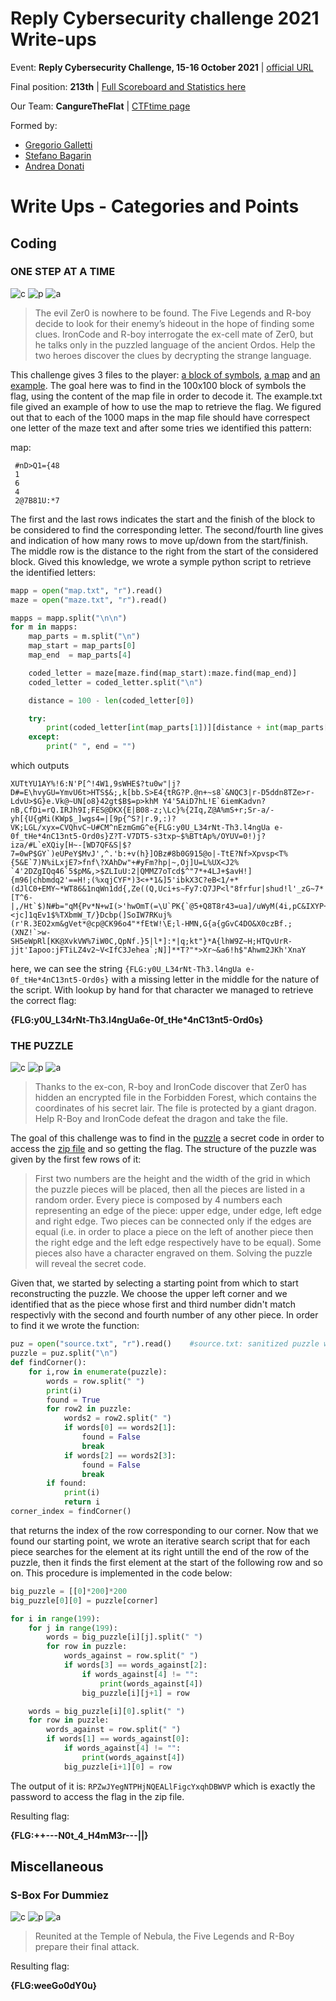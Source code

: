 # Reply Cybersecurity challenge 2021 Write-ups
Event: **Reply Cybersecurity Challenge, 15-16 October 2021** | [official URL](https://challenges.reply.com/tamtamy/challenge/reply-cybersecurity-challenge-2021/detail)

Final position: **213th** | [Full Scoreboard and Statistics here](https://challenges.reply.com/tamtamy/challenge/reply-cybersecurity-challenge-2021/stats)

Our Team: **CangureTheFlat** | [CTFtime page](https://ctftime.org/team/137370)

Formed by: 
* [Gregorio Galletti](https://github.com/gregalletti)
* [Stefano Bagarin](https://github.com/stepolimi)
* [Andrea Donati](https://github.com/AndreaDonati)

# Write Ups - Categories and Points
## Coding

### ONE STEP AT A TIME
![c](https://img.shields.io/badge/Coding-orange) ![p](https://img.shields.io/badge/Points-100-success) ![a](https://img.shields.io/badge/author-grigg0swagg0,_b4g4,_dondonati-lightgrey)

> The evil Zer0 is nowhere to be found. The Five Legends and R-boy decide to look for their enemy’s hideout in the hope of finding some clues. IronCode and R-boy interrogate the ex-cell mate of Zer0, but he talks only in the puzzled language of the ancient Ordos. Help the two heroes discover the clues by decrypting the strange language.

This challenge gives 3 files to the player: [a block of symbols](https://github.com/gregalletti/CTF_writeups/blob/main/Reply2021/One%20step%20at%20a%20time/maze.txt), [a map](https://github.com/gregalletti/CTF_writeups/blob/main/Reply2021/One%20step%20at%20a%20time/map.txt) and [an example](https://github.com/gregalletti/CTF_writeups/blob/main/Reply2021/One%20step%20at%20a%20time/example.txt). The goal here was to find in the 100x100 block of symbols the flag, using the content of the map file in order to decode it. The example.txt file gived an example of how to use the map to retrieve the flag. We figured out that to each of the 1000 maps in the map file should have correspect one letter of the maze text and after some tries we identified this pattern:

map:
```
 #nD>Q1={48
 1
 6
 4
 2@7B81U:*7
```

The first and the last rows indicates the start and the finish of the block to be considered to find the corresponding letter. The second/fourth line gives and indication of how many rows to move up/down from the start/finish. The middle row is the distance to the right from the start of the considered block.
Gived this knowledge, we wrote a symple python script to retrieve the identified letters:

```python
mapp = open("map.txt", "r").read()
maze = open("maze.txt", "r").read()

mapps = mapp.split("\n\n")
for m in mapps:
	map_parts = m.split("\n")
	map_start = map_parts[0]
	map_end  = map_parts[4]

	coded_letter = maze[maze.find(map_start):maze.find(map_end)]
	coded_letter = coded_letter.split("\n")

	distance = 100 - len(coded_letter[0])

	try:
		print(coded_letter[int(map_parts[1])][distance + int(map_parts[2])] , end = "")
	except:
		print(" ", end = "")

```

which outputs
```
XUTtYU1AY%!6:N'P[^!4W1,9sWHE$?tu0w"|j?D#=E\hvyGU=YmvU6t>HTS$&;,k[bb.S>E4{tRG?P.@n+~s8`&NQC3|r-D5ddn8TZe>r-LdvU>$G}e.Vk@~UN[o8}42gt$B$=p>khM Y4'5AiD7hL!E`6iemKadvn?nB,CfDi=rQ.IRJh9I;FES@DKX{E|B08-z;\Lc}%{2Iq,Z@A%mS+r;Sr-a/-yh[{U{gMi(KWp$_]wgs4=|[9p{^S?|r.9,:)?VK;LGL/xyx=CVQhvC~U#CM^nEzmGmG^e{FLG:y0U_L34rNt-Th3.l4ngUa e-0f_tHe*4nC13nt5-Ord0s}Z?T-V7DT5-s3txp~$%BTtAp%/OYUV=0!)j?iza/#L`eXQiy[H~-[WD7QF&S|$?7=0wP$GY`)eUPeY$MvJ',^.'b:+v(h}]OBz#8b0G915@o|-TtE?Nf>Xpvsp<T%{5&E`7)N%iLxjE7>fnf\?XAhDw"+#yFm?hp|~,Oj]U=L%UX<J2% `4'2DZgIQq46`5$pM&,>$ZLIuU:2|QMMZ7oTcd$^"7*+4LJ+$avH!]{m96|chbmdq2'==H!;(%xqjCYF*)3<+*1&]5'ibkX3C?eB<1/+*(dJlC0+EMY~*WT86&1nqWn1dd{,Ze((Q,Uci+s~Fy7:Q7JP<l"8frfur|shud!l'_zG~7*[T^6-|,/Ht`$)N#b="qM{Pv*N+wI(>'hwOmT(=\U`PK{`@5+Q8T8r43=ua]/uWyM(4i,pC&IXYP+BSyn>:lPCmjr2O\R#D8)UXPd+USrosxU9Llt%RGw~tR#rWzMb(nR|jE,4j&z}~0$6@g"<jc]1qEv1$%TXbmW_T/}Dcbp(]SoIW7RKuj%(r'R.3EO2xm&gVet*@cp@CK96o4"*fEtW!\E;l-HMN,G{a{gGvC4DO&X0czBf.;(XNZ!`>w-SH5eWpRl[KK@XvkVW%7iW0C,QpNf.}5|l*]:*|q;kt"}*A{lhW9Z~H;HTQvUrR-jjt'Iapoo:jFTiLZ4v2~V<IfC3Jehea`;N]]**T?"*>Xr~&a6!h$"Ahwm2JKh'XnaY
```
here, we can see the string ```{FLG:y0U_L34rNt-Th3.l4ngUa e-0f_tHe*4nC13nt5-Ord0s}``` with a missing letter in the middle for the nature of the script. With lookup by hand for that character we managed to retrieve the correct flag:

**{FLG:y0U_L34rNt-Th3.l4ngUa6e-0f_tHe*4nC13nt5-Ord0s}**


### THE PUZZLE
![c](https://img.shields.io/badge/Coding-orange) ![p](https://img.shields.io/badge/Points-200-success) ![a](https://img.shields.io/badge/author-grigg0swagg0,_b4g4,_dondonati-lightgrey)

> Thanks to the ex-con, R-boy and IronCode discover that Zer0 has hidden an encrypted file in the Forbidden Forest, which contains the coordinates of his secret lair. The file is protected by a giant dragon. Help R-Boy and IronCode defeat the dragon and take the file.

The goal of this challenge was to find in the [puzzle](https://github.com/gregalletti/CTF_writeups/blob/main/Reply2021/THE%20PUZZLE/puzzle.txt) a secret code in order to access the [zip file](https://github.com/gregalletti/CTF_writeups/blob/main/Reply2021/THE%20PUZZLE/secret_room.zip) and so getting the flag. The structure of the puzzle was given by the first few rows of it:
>First two numbers are the height and the width of the grid in which the puzzle pieces will be placed, then all the pieces are listed in a random order. 
Every piece is composed by 4 numbers each representing an edge of the piece: upper edge, under edge, left edge and right edge. Two pieces can be connected only if the edges are equal (i.e. in order to place a piece on the left of another piece then the right edge and the left edge respectively have to be equal). 
Some pieces also have a character engraved on them. Solving the puzzle will reveal the secret code.

Given that, we started by selecting a starting point from which to start reconstructing the puzzle. We choose the upper left corner and we identified that as the piece whose first and third number didn't match respectivly with the second and fourth number of any other piece. In order to find it we wrote the function:

```python
puz = open("source.txt", "r").read()	#source.txt: sanitized puzzle without the first rows of text and size
puzzle = puz.split("\n")
def findCorner():
	for i,row in enumerate(puzzle):
		words = row.split(" ")
		print(i)
		found = True
		for row2 in puzzle:
			words2 = row2.split(" ")
			if words[0] == words2[1]:
				found = False
				break
			if words[2] == words2[3]:
				found = False
				break
		if found:
			print(i)
			return i
corner_index = findCorner()
```

that returns the index of the row corresponding to our corner.
Now that we found our starting point, we wrote an iterative search script that for each piece searches for the element at its right untill the end of the row of the puzzle, then it finds the first element at the start of the following row and so on. This procedure is implemented in the code below:

```python
big_puzzle = [[0]*200]*200
big_puzzle[0][0] = puzzle[corner]

for i in range(199):
	for j in range(199):
		words = big_puzzle[i][j].split(" ")
		for row in puzzle:
			words_against = row.split(" ")
			if words[3] == words_against[2]:
				if words_against[4] != "":
					print(words_against[4])
				big_puzzle[i][j+1] = row

	words = big_puzzle[i][0].split(" ")
	for row in puzzle:
		words_against = row.split(" ")
		if words[1] == words_against[0]:
			if words_against[4] != "":
				print(words_against[4])
			big_puzzle[i+1][0] = row
```

The output of it is: ```RPZwJYegNTPHjNQEALlFigcYxqhDBWVP``` which is exactly the password to access the flag in the zip file.

Resulting flag:

**{FLG:++---N0t_4_H4mM3r---||}**

## Miscellaneous
### S-Box For Dummiez
![c](https://img.shields.io/badge/Miscellaneous-blue) ![p](https://img.shields.io/badge/Points-100-success) ![a](https://img.shields.io/badge/author-b4g4-lightgrey)

> Reunited at the Temple of Nebula, the Five Legends and R-Boy prepare their final attack.


Resulting flag:

**{FLG:weeGo0dY0u}**
